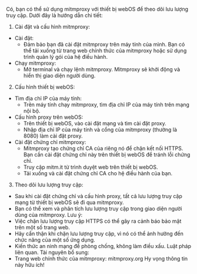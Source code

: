 Có, bạn có thể sử dụng mitmproxy với thiết bị webOS để theo dõi lưu lượng truy cập. Dưới đây là hướng dẫn chi tiết:
1. Cài đặt và cấu hình mitmproxy:
 * Cài đặt:
   * Đảm bảo bạn đã cài đặt mitmproxy trên máy tính của mình. Bạn có thể tải xuống từ trang web chính thức của mitmproxy hoặc sử dụng trình quản lý gói của hệ điều hành.
 * Chạy mitmproxy:
   * Mở terminal và chạy lệnh mitmproxy. Mitmproxy sẽ khởi động và hiển thị giao diện người dùng.
2. Cấu hình thiết bị webOS:
 * Tìm địa chỉ IP của máy tính:
   * Trên máy tính chạy mitmproxy, tìm địa chỉ IP của máy tính trên mạng nội bộ.
 * Cấu hình proxy trên webOS:
   * Trên thiết bị webOS, vào cài đặt mạng và tìm cài đặt proxy.
   * Nhập địa chỉ IP của máy tính và cổng của mitmproxy (thường là 8080) làm cài đặt proxy.
 * Cài đặt chứng chỉ mitmproxy:
   * Mitmproxy tạo chứng chỉ CA của riêng nó để chặn kết nối HTTPS. Bạn cần cài đặt chứng chỉ này trên thiết bị webOS để tránh lỗi chứng chỉ.
   * Truy cập mitm.it từ trình duyệt web trên thiết bị webOS.
   * Tải xuống và cài đặt chứng chỉ CA cho hệ điều hành của bạn.
3. Theo dõi lưu lượng truy cập:
 * Sau khi cài đặt chứng chỉ và cấu hình proxy, tất cả lưu lượng truy cập mạng từ thiết bị webOS sẽ đi qua mitmproxy.
 * Bạn có thể xem và phân tích lưu lượng truy cập trong giao diện người dùng của mitmproxy.
Lưu ý:
 * Việc chặn lưu lượng truy cập HTTPS có thể gây ra cảnh báo bảo mật trên một số trang web.
 * Hãy cẩn thận khi chặn lưu lượng truy cập, vì nó có thể ảnh hưởng đến chức năng của một số ứng dụng.
 * Kiến thức an ninh mạng để phòng chống, không làm điều xấu. Luật pháp liên quan.
Tài nguyên bổ sung:
 * Trang web chính thức của mitmproxy: mitmproxy.org
Hy vọng thông tin này hữu ích!
